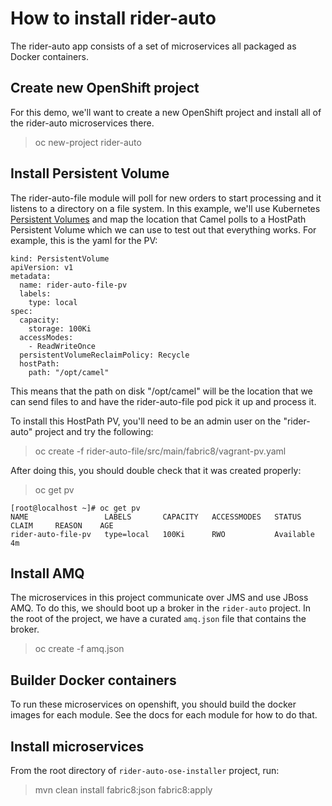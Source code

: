 # How to install rider-auto

The rider-auto app consists of a set of microservices all packaged as Docker containers.


## Create new OpenShift project
For this demo, we'll want to create a new OpenShift project and install all of the rider-auto microservices there.

> oc new-project rider-auto

## Install Persistent Volume

The rider-auto-file module will poll for new orders to start processing and it listens to a directory on a file system. In this example, we'll use Kubernetes [Persistent Volumes](http://kubernetes.io/v1.1/docs/user-guide/persistent-volumes.html) and map the location that Camel polls to a HostPath Persistent Volume which we can use to test out that everything works. For example, this is the yaml for the PV:
 
```
kind: PersistentVolume
apiVersion: v1
metadata:
  name: rider-auto-file-pv
  labels:
    type: local
spec:
  capacity:
    storage: 100Ki
  accessModes:
    - ReadWriteOnce
  persistentVolumeReclaimPolicy: Recycle
  hostPath:
    path: "/opt/camel"
```


This means that the path on disk "/opt/camel" will be the location that we can send files to and have the rider-auto-file pod pick it up and process it.

To install this HostPath PV, you'll need to be an admin user on the "rider-auto" project and try the following:


> oc create -f rider-auto-file/src/main/fabric8/vagrant-pv.yaml

After doing this, you should double check that it was created properly:

> oc get pv

```
[root@localhost ~]# oc get pv
NAME                 LABELS       CAPACITY   ACCESSMODES   STATUS      CLAIM     REASON    AGE
rider-auto-file-pv   type=local   100Ki      RWO           Available                       4m
```

## Install AMQ

The microservices in this project communicate over JMS and use JBoss AMQ. To do this, we should boot up a broker in the `rider-auto` project. In the root of the project, we have a curated `amq.json` file that contains the broker.

> oc create -f amq.json

## Builder Docker containers

To run these microservices on openshift, you should build the docker images for each module. See the docs for each module for how to do that.

## Install microservices

From the root directory of `rider-auto-ose-installer` project, run:

> mvn clean install fabric8:json fabric8:apply

